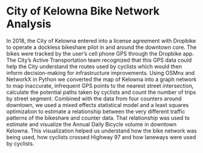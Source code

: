 # City of Kelowna Bike Network Analysis

In 2018, the City of Kelowna entered into a license agreement with Dropbike to operate a dockless bikeshare pilot in and around the downtown core. The bikes were tracked by the user’s cell phone GPS through the Dropbike app. The City’s Active Transportation team recognized that this GPS data could help the City understand the routes used by cyclists which would then inform decision-making for infrastructure improvements. Using OSMnx and NetworkX in Python we converted the map of Kelowna into a graph network to map inaccurate, infrequent GPS points to the nearest street intersection, calculate the potential paths taken by cyclists and count the number of trips by street segment. Combined with the data from four counters around downtown, we used a mixed effects statistical model and a least squares optimization to estimate a relationship between the very different traffic patterns of the bikeshare and counter data. That relationship was used to estimate and visualize the Annual Daily Bicycle volume in downtown Kelowna. This visualization helped us understand how the bike network was being used, how cyclists crossed Highway 97 and how laneways were used by cyclists.


